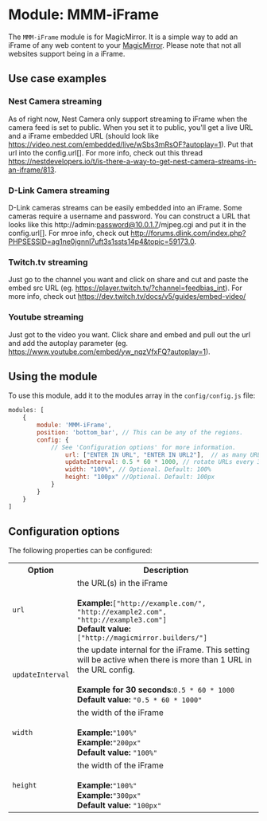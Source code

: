 # Module: MMM-iFrame
The `MMM-iFrame` module is for MagicMirror. It is a simple way to add an iFrame of any web content to your [MagicMirror](https://github.com/MichMich/MagicMirror).  Please note that not all websites support being in a iFrame.

## Use case examples

### Nest Camera streaming
As of right now, Nest Camera only support streaming to iFrame when the camera feed is set to public.   When you set it to public, you'll get a live URL and a iFrame embedded URL (should look like https://video.nest.com/embedded/live/wSbs3mRsOF?autoplay=1). Put that url into the config.url[].  For more info, check out this thread https://nestdevelopers.io/t/is-there-a-way-to-get-nest-camera-streams-in-an-iframe/813. 

### D-Link Camera streaming
D-Link cameras streams can be easily embedded into an iFrame.  Some cameras require a username and password.  You can construct a URL that looks like this http://admin:password@10.0.1.7/mjpeg.cgi and put it in the config.url[]. For mroe info, check out http://forums.dlink.com/index.php?PHPSESSID=ag1ne0jgnnl7uft3s1ssts14p4&topic=59173.0.

### Twitch.tv streaming
Just go to the channel you want and click on share and cut and paste the embed src URL (eg. https://player.twitch.tv/?channel=feedbias_int). For more info, check out https://dev.twitch.tv/docs/v5/guides/embed-video/

### Youtube streaming
Just got to the video you want. Click share and embed and pull out the url and add the autoplay parameter (eg.   https://www.youtube.com/embed/yw_nqzVfxFQ?autoplay=1).  

## Using the module

To use this module, add it to the modules array in the `config/config.js` file:
````javascript
modules: [
	{
		module: 'MMM-iFrame',
		position: 'bottom_bar',	// This can be any of the regions.
		config: {
			// See 'Configuration options' for more information.
				url: ["ENTER IN URL", "ENTER IN URL2"],  // as many URLs you want or you can just ["ENTER IN URL"] if single URL.
				updateInterval: 0.5 * 60 * 1000, // rotate URLs every 30 seconds
				width: "100%", // Optional. Default: 100%
				height: "100px" //Optional. Default: 100px
			}
		}
	}
]
````

## Configuration options

The following properties can be configured:


<table width="100%">
		<tr>
			<th>Option</th>
			<th width="100%">Description</th>
		</tr>
		<tr>
			<td><code>url</code></td>
			<td>the URL(s) in the iFrame<br>
				<br><b>Example:</b><code>["http://example.com/", "http://example2.com", "http://example3.com"]</code>
				<br><b>Default value:</b> <code>["http://magicmirror.builders/"]</code>
			</td>
		</tr>
		<tr>
			<td><code>updateInterval</code></td>
			<td>the update internal for the iFrame.  This setting will be active when there is more than 1 URL in the URL config.<br>
				<br><b>Example for 30 seconds:</b><code>0.5 * 60 * 1000</code>
				<br><b>Default value:</b> <code>"0.5 * 60 * 1000"</code>
			</td>
		</tr>		
		<tr>
			<td><code>width</code></td>
			<td>the width of the iFrame<br>
				<br><b>Example:</b><code>"100%"</code>
				<br><b>Example:</b><code>"200px"</code>
				<br><b>Default value:</b> <code>"100%"</code>
			</td>
		</tr>
		<tr>
			<td><code>height</code></td>
			<td>the width of the iFrame<br>
				<br><b>Example:</b><code>"100%"</code>
				<br><b>Example:</b><code>"300px"</code>
				<br><b>Default value:</b> <code>"100px"</code>
			</td>
		</tr>
</table>
